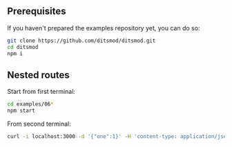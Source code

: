 ## Prerequisites

If you haven't prepared the examples repository yet, you can do so:

```bash
git clone https://github.com/ditsmod/ditsmod.git
cd ditsmod
npm i
```

## Nested routes

Start from first terminal:

```bash
cd examples/06*
npm start
```

From second terminal:

```bash
curl -i localhost:3000 -d '{"one":1}' -H 'content-type: application/json'
```
